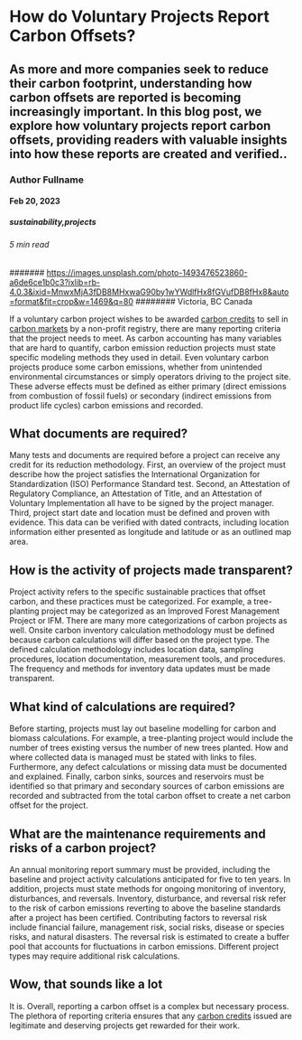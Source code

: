 # How do Voluntary Projects Report Carbon Offsets?
## As more and more companies seek to reduce their carbon footprint, understanding how carbon offsets are reported is becoming increasingly important. In this blog post, we explore how voluntary projects report carbon offsets, providing readers with valuable insights into how these reports are created and verified..
### Author Fullname
#### Feb 20, 2023
##### sustainability,projects
###### 5 min read
####### https://images.unsplash.com/photo-1493476523860-a6de6ce1b0c3?ixlib=rb-4.0.3&ixid=MnwxMjA3fDB8MHxwaG90by1wYWdlfHx8fGVufDB8fHx8&auto=format&fit=crop&w=1469&q=80
######## Victoria, BC Canada

If a voluntary carbon project wishes to be awarded [carbon credits](https://natureblocks.com/blog/what-are-carbon-credits) to sell in [carbon markets](https://natureblocks.com/blog/what-are-carbon-markets) by a non-profit registry, there are many reporting criteria that the project needs to meet. As carbon accounting has many variables that are hard to quantify, carbon emission reduction projects must state specific modeling methods they used in detail. Even voluntary carbon projects produce some carbon emissions, whether from unintended environmental circumstances or simply operators driving to the project site. These adverse effects must be defined as either primary (direct emissions from combustion of fossil fuels) or secondary (indirect emissions from product life cycles) carbon emissions and recorded.

## What documents are required?

Many tests and documents are required before a project can receive any credit for its reduction methodology. First, an overview of the project must describe how the project satisfies the International Organization for Standardization (ISO) Performance Standard test. Second, an Attestation of Regulatory Compliance, an Attestation of Title, and an Attestation of Voluntary Implementation all have to be signed by the project manager. Third, project start date and location must be defined and proven with evidence. This data can be verified with dated contracts, including location information either presented as longitude and latitude or as an outlined map area.

## How is the activity of projects made transparent?

Project activity refers to the specific sustainable practices that offset carbon, and these practices must be categorized. For example, a tree-planting project may be categorized as an Improved Forest Management Project or IFM. There are many more categorizations of carbon projects as well. Onsite carbon inventory calculation methodology must be defined because carbon calculations will differ based on the project type. The defined calculation methodology includes location data, sampling procedures, location documentation, measurement tools, and procedures. The frequency and methods for inventory data updates must be made transparent.

## What kind of calculations are required?

‍Before starting, projects must lay out baseline modelling for carbon and biomass calculations. For example, a tree-planting project would include the number of trees existing versus the number of new trees planted. How and where collected data is managed must be stated with links to files. Furthermore, any defect calculations or missing data must be documented and explained. Finally, carbon sinks, sources and reservoirs must be identified so that primary and secondary sources of carbon emissions are recorded and subtracted from the total carbon offset to create a net carbon offset for the project.

## What are the maintenance requirements and risks of a carbon project?

An annual monitoring report summary must be provided, including the baseline and project activity calculations anticipated for five to ten years. In addition, projects must state methods for ongoing monitoring of inventory, disturbances, and reversals. Inventory, disturbance, and reversal risk refer to the risk of carbon emissions reverting to above the baseline standards after a project has been certified. Contributing factors to reversal risk include financial failure, management risk, social risks, disease or species risks, and natural disasters. The reversal risk is estimated to create a buffer pool that accounts for fluctuations in carbon emissions. Different project types may require additional risk calculations.

## Wow, that sounds like a lot

It is. Overall, reporting a carbon offset is a complex but necessary process. The plethora of reporting criteria ensures that any [carbon credits](https://natureblocks.com/blog/what-are-carbon-credits) issued are legitimate and deserving projects get rewarded for their work.
